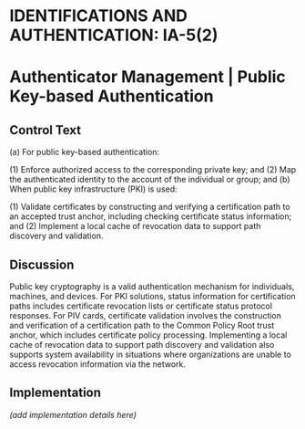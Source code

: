 # IDENTIFICATIONS AND AUTHENTICATION: IA-5(2)
# Authenticator Management | Public Key-based Authentication

## Control Text


(a) For public key-based authentication:

(1) Enforce authorized access to the corresponding private key; and
(2) Map the authenticated identity to the account of the individual or group; and
(b) When public key infrastructure (PKI) is used:

(1) Validate certificates by constructing and verifying a certification path to an accepted trust anchor, including checking certificate status information; and
(2) Implement a local cache of revocation data to support path discovery and validation.

## Discussion

Public key cryptography is a valid authentication mechanism for individuals, machines, and devices. For PKI solutions, status information for certification paths includes certificate revocation lists or certificate status protocol responses. For PIV cards, certificate validation involves the construction and verification of a certification path to the Common Policy Root trust anchor, which includes certificate policy processing. Implementing a local cache of revocation data to support path discovery and validation also supports system availability in situations where organizations are unable to access revocation information via the network.

## Implementation

_(add implementation details here)_